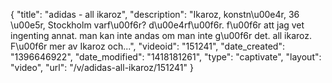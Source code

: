 {
    "title": "adidas - all ikaroz",
    "description": "Ikaroz, konstn\u00e4r, 36 \u00e5r, Stockholm varf\u00f6r? d\u00e4rf\u00f6r. f\u00f6r att jag vet ingenting annat. man kan inte andas om man inte g\u00f6r det. all ikaroz. F\u00f6r mer av Ikaroz och...",
    "videoid": "151241",
    "date_created": "1396646922",
    "date_modified": "1418181261",
    "type": "captivate",
    "layout": "video",
    "url": "\/v\/adidas-all-ikaroz\/151241"
}
